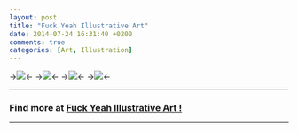 ```yaml
---
layout: post
title: "Fuck Yeah Illustrative Art"
date: 2014-07-24 16:31:40 +0200
comments: true
categories: [Art, Illustration]
---
```


->![](http://i.imgur.com/evKbH21.jpg)<-
->![](http://i.imgur.com/gRjxR9N.jpg)<-
->![](http://i.imgur.com/lnHvGY6.jpg)<-
->![](http://i.imgur.com/ITEH7xt.jpg)<-

---

### Find more at [Fuck Yeah Illustrative Art !](http://fuckyeahillustrativeart.tumblr.com/ "Fuck Yeah Illustrative Art !")

---
